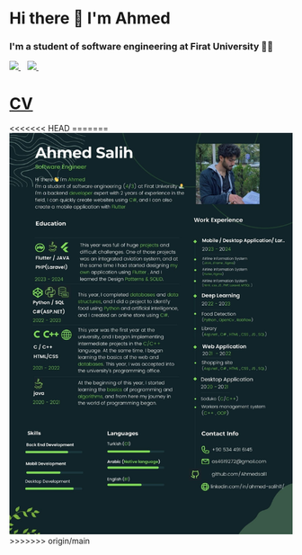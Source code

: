<h1>Hi there 👋 I'm Ahmed </h1>

<h3> I'm a student of software engineering at Firat University 👨‍💻 </h3>

<p>
  <a href="https://github.com/Ahmedsall1/Ahmedsall1">
    <img src="https://img.shields.io/badge/sponsor-30363D?style=for-the-badge&logo=GitHub-Sponsors&logoColor=#white" />        
  </a>&nbsp;&nbsp;
  <a href="https://www.linkedin.com/in/ahmed-salih11/">
    <img src="https://img.shields.io/badge/linkedin-%230077B5.svg?&style=for-the-badge&logo=linkedin&logoColor=white" />
  </a>&nbsp;&nbsp;
</p>
<h1><a href="https://github.com/Ahmedsall1/Ahmedsall1/blob/main/AHMED_SALIH_CV.pdf" > CV </a> </h1>
<<<<<<< HEAD
=======

<img src="https://github.com/Ahmedsall1/Ahmedsall1/blob/main/CV.jpg">
>>>>>>> origin/main
